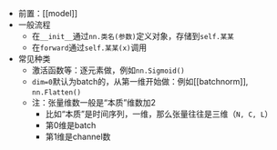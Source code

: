 - 前置：[[model]]
- 一般流程
  - 在`__init__`通过`nn.类名(参数)`定义对象，存储到`self.某某`
  - 在`forward`通过`self.某某(x)`调用
- 常见种类
  - 激活函数等：逐元素做，例如`nn.Sigmoid()`
  - `dim=0`默认为batch的，从第一维开始做：例如[[batchnorm]], `nn.Flatten()`
  - 注：张量维数一般是“本质”维数加2
    - 比如“本质”是时间序列，一维，那么张量往往是三维（`N, C, L`）
    - 第0维是batch
    - 第1维是channel数